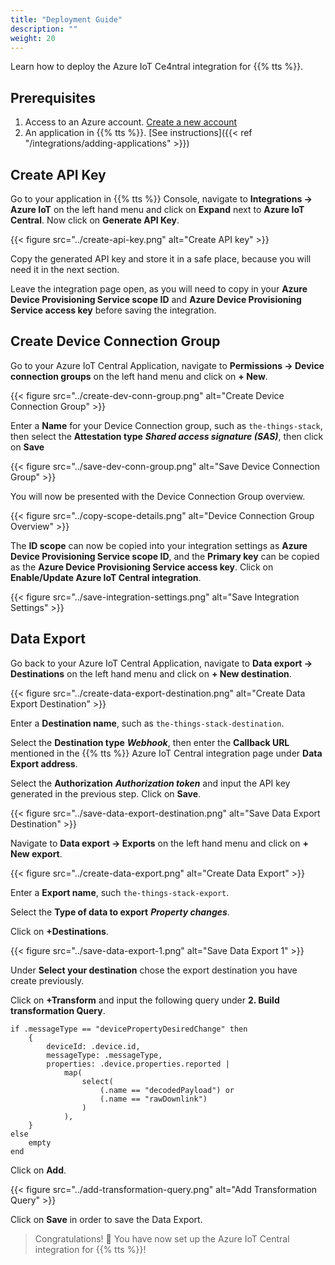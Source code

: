 ```yaml
---
title: "Deployment Guide"
description: ""
weight: 20
---
```


Learn how to deploy the Azure IoT Ce4ntral integration for {{% tts %}}.

<!--more-->

## Prerequisites

1. Access to an Azure account. [Create a new account](https://signup.azure.com/)
2. An application in {{% tts %}}. [See instructions]({{< ref "/integrations/adding-applications" >}})

## Create API Key

Go to your application in {{% tts %}} Console, navigate to **Integrations &#8594; Azure IoT** on the left hand menu and click on **Expand** next to **Azure IoT Central**. Now click on **Generate API Key**.

{{< figure src="../create-api-key.png" alt="Create API key" >}}

Copy the generated API key and store it in a safe place, because you will need it in the next section.

Leave the integration page open, as you will need to copy in your **Azure Device Provisioning Service scope ID** and **Azure Device Provisioning Service access key** before saving the integration.

## Create Device Connection Group

Go to your Azure IoT Central Application, navigate to **Permissions &#8594; Device connection groups** on the left hand menu and click on **+ New**.

{{< figure src="../create-dev-conn-group.png" alt="Create Device Connection Group" >}}

Enter a **Name** for your Device Connection group, such as `the-things-stack`, then select the **Attestation type** **_Shared access signature (SAS)_**, then click on **Save**

{{< figure src="../save-dev-conn-group.png" alt="Save Device Connection Group" >}}

You will now be presented with the Device Connection Group overview.

{{< figure src="../copy-scope-details.png" alt="Device Connection Group Overview" >}}

The **ID scope** can now be copied into your integration settings as **Azure Device Provisioning Service scope ID**, and the **Primary key** can be copied as the **Azure Device Provisioning Service access key**. Click on **Enable/Update Azure IoT Central integration**.

{{< figure src="../save-integration-settings.png" alt="Save Integration Settings" >}}

## Data Export

Go back to your Azure IoT Central Application, navigate to **Data export &#8594; Destinations** on the left hand menu and click on **+ New destination**.

{{< figure src="../create-data-export-destination.png" alt="Create Data Export Destination" >}}

Enter a **Destination name**, such as `the-things-stack-destination`.

Select the **Destination type** **_Webhook_**, then enter the **Callback URL** mentioned in the {{% tts %}} Azure IoT Central integration page under **Data Export address**.

Select the **Authorization** **_Authorization token_** and input the API key generated in the previous step. Click on **Save**.

{{< figure src="../save-data-export-destination.png" alt="Save Data Export Destination" >}}

Navigate to **Data export &#8594; Exports** on the left hand menu and click on **+ New export**.

{{< figure src="../create-data-export.png" alt="Create Data Export" >}}

Enter a **Export name**, such `the-things-stack-export`.

Select the **Type of data to export** **_Property changes_**.

Click on **+Destinations**.

{{< figure src="../save-data-export-1.png" alt="Save Data Export 1" >}}

Under **Select your destination** chose the export destination you have create previously.

Click on **+Transform** and input the following query under **2. Build transformation Query**.

```
if .messageType == "devicePropertyDesiredChange" then
    {
        deviceId: .device.id,
        messageType: .messageType,
        properties: .device.properties.reported |
            map(
                select(
                    (.name == "decodedPayload") or
                    (.name == "rawDownlink")
                )
            ),
    }
else
    empty
end
```

Click on **Add**.

{{< figure src="../add-transformation-query.png" alt="Add Transformation Query" >}}

Click on **Save** in order to save the Data Export.

> Congratulations! 🎉 You have now set up the Azure IoT Central integration for {{% tts %}}!
